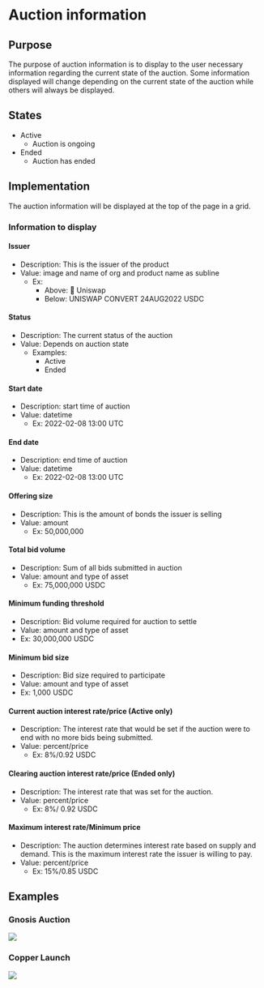 # Auction information

## Purpose

The purpose of auction information is to display to the user necessary information regarding the current state of the auction. Some information displayed will change depending on the current state of the auction while others will always be displayed.

## States

- Active
  - Auction is ongoing
- Ended
  - Auction has ended

## Implementation

The auction information will be displayed at the top of the page in a grid.

### Information to display

#### **Issuer**

- Description: This is the issuer of the product
- Value: image and name of org and product name as subline
  - Ex:
    - Above: 🦄 Uniswap
    - Below: UNISWAP CONVERT 24AUG2022 USDC

#### Status

- Description: The current status of the auction
- Value: Depends on auction state
  - Examples:
    - Active
    - Ended

#### Start date

- Description: start time of auction
- Value: datetime
  - Ex: 2022-02-08 13:00 UTC

#### End date

- Description: end time of auction
- Value: datetime
  - Ex: 2022-02-08 13:00 UTC

#### **Offering size**

- Description: This is the amount of bonds the issuer is selling
- Value: amount
  - Ex: 50,000,000

#### Total bid volume

- Description: Sum of all bids submitted in auction
- Value: amount and type of asset
  - Ex: 75,000,000 USDC

#### Minimum funding threshold

- Description: Bid volume required for auction to settle
- Value: amount and type of asset
- Ex: 30,000,000 USDC

#### Minimum bid size

- Description: Bid size required to participate
- Value: amount and type of asset
- Ex: 1,000 USDC

#### Current auction interest rate/price (Active only)

- Description: The interest rate that would be set if the auction were to end with no more bids being submitted.
- Value: percent/price
  - Ex: 8%/0.92 USDC

#### Clearing auction interest rate/price (Ended only)

- Description: The interest rate that was set for the auction.
- Value: percent/price
  - Ex: 8%/ 0.92 USDC

#### Maximum interest rate/Minimum price

- Description: The auction determines interest rate based on supply and demand. This is the maximum interest rate the issuer is willing to pay.
- Value: percent/price
  - Ex: 15%/0.85 USDC

## Examples

### Gnosis Auction

![](../../../../../spec/assets/gnosis/auction_details.png)

### Copper Launch

![](../../../../../spec/assets/copper/auction_details.png)
